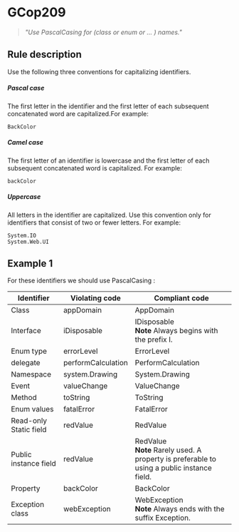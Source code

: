 # GCop209

> *"Use PascalCasing for (class or enum or ... ) names."*


## Rule description

Use the following three conventions for capitalizing identifiers.

##### Pascal case

The first letter in the identifier and the first letter of each subsequent concatenated word are capitalized.For example:
```
BackColor
```
##### Camel case

The first letter of an identifier is lowercase and the first letter of each subsequent concatenated word is capitalized. For example:
```
backColor
```
##### Uppercase

All letters in the identifier are capitalized. Use this convention only for identifiers that consist of two or fewer letters. For example:
```
System.IO
System.Web.UI
```

## Example 1
For these identifiers we should use PascalCasing :


|Identifier|Violating code|Compliant code|
|---|---|---|
| Class |appDomain|AppDomain|
| Interface|iDisposable|IDisposable <br> **Note**   Always begins with the prefix I.|
| Enum type|errorLevel|ErrorLevel|
| delegate|performCalculation|PerformCalculation|
| Namespace|system.Drawing|System.Drawing|
| Event|valueChange|ValueChange|
| Method|toString|ToString|
| Enum values|fatalError|FatalError|
| Read-only Static field|redValue|RedValue|
| Public instance field|redValue|RedValue <br> **Note**   Rarely used. A property is preferable to using a public instance field.|
| Property|backColor|BackColor|
| Exception class|webException|WebException <br> **Note**   Always ends with the suffix Exception.|

 
